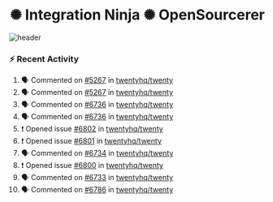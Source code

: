  
<h1 align="center">✺ Integration Ninja ✺ OpenSourcerer</h1>

![header](https://github.com/Nabhag8848/Nabhag8848/assets/65061890/3ecbdaa2-ea2a-4413-a40a-87945f5fb05a)

### :zap: Recent Activity

<!--START_SECTION:activity-->
1. 🗣 Commented on [#5267](https://github.com/twentyhq/twenty/issues/5267#issuecomment-2320931800) in [twentyhq/twenty](https://github.com/twentyhq/twenty)
2. 🗣 Commented on [#5267](https://github.com/twentyhq/twenty/issues/5267#issuecomment-2320917389) in [twentyhq/twenty](https://github.com/twentyhq/twenty)
3. 🗣 Commented on [#6736](https://github.com/twentyhq/twenty/pull/6736#issuecomment-2320686244) in [twentyhq/twenty](https://github.com/twentyhq/twenty)
4. 🗣 Commented on [#6736](https://github.com/twentyhq/twenty/pull/6736#issuecomment-2320669953) in [twentyhq/twenty](https://github.com/twentyhq/twenty)
5. ❗ Opened issue [#6802](https://github.com/twentyhq/twenty/issues/6802) in [twentyhq/twenty](https://github.com/twentyhq/twenty)
6. ❗ Opened issue [#6801](https://github.com/twentyhq/twenty/issues/6801) in [twentyhq/twenty](https://github.com/twentyhq/twenty)
7. 🗣 Commented on [#6734](https://github.com/twentyhq/twenty/issues/6734#issuecomment-2320469638) in [twentyhq/twenty](https://github.com/twentyhq/twenty)
8. ❗ Opened issue [#6800](https://github.com/twentyhq/twenty/issues/6800) in [twentyhq/twenty](https://github.com/twentyhq/twenty)
9. 🗣 Commented on [#6733](https://github.com/twentyhq/twenty/issues/6733#issuecomment-2320105297) in [twentyhq/twenty](https://github.com/twentyhq/twenty)
10. 🗣 Commented on [#6786](https://github.com/twentyhq/twenty/issues/6786#issuecomment-2318365526) in [twentyhq/twenty](https://github.com/twentyhq/twenty)
<!--END_SECTION:activity-->

  



